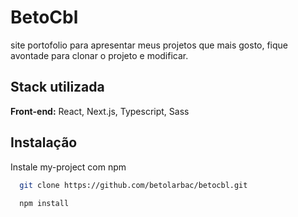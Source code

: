 
# BetoCbl

site portofolio para apresentar meus projetos que mais gosto, fique avontade para clonar o projeto e modificar.


## Stack utilizada

**Front-end:** React, Next.js, Typescript, Sass



## Instalação

Instale my-project com npm

```bash
  git clone https://github.com/betolarbac/betocbl.git
  
  npm install 
  
```
    
